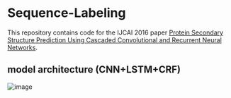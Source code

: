# Sequence-Labeling

This repository contains code for the IJCAI 2016 paper [Protein Secondary Structure Prediction Using Cascaded Convolutional and Recurrent Neural Networks](https://arxiv.org/abs/1604.07176).

## model architecture (CNN+LSTM+CRF)
![image](https://github.com/feizhihui/Sequence-Labeling/blob/Branch-Alpha/model_image.png?raw=true)

